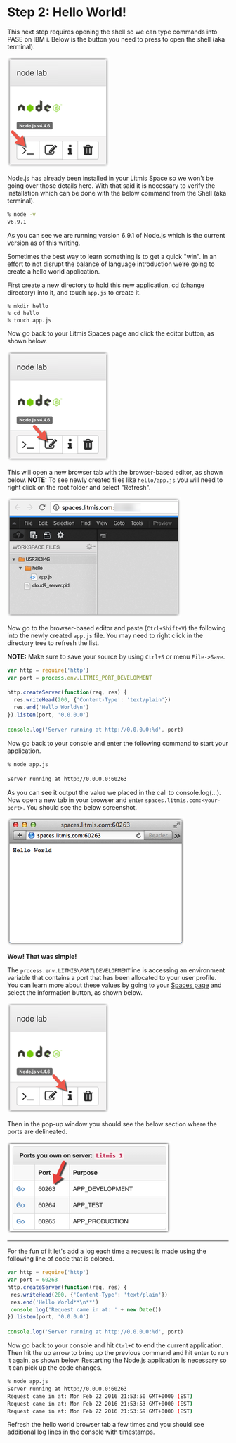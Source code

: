 # Step 2: Hello World!

This next step requires opening the shell so we can type commands into PASE on IBM i.  Below is the button you need to press to open the shell \(aka terminal\).

![image alt text](img/image_5.png)

Node.js has already been installed in your Litmis Space so we won't be going over those details here.  With that said it is necessary to verify the installation which can be done with the below command from the Shell \(aka terminal\).

```sh
% node -v
v6.9.1
```

As you can see we are running version 6.9.1 of Node.js which is the current version as of this writing.

Sometimes the best way to learn something is to get a quick "win".  In an effort to not disrupt the balance of language introduction we’re going to create a hello world application.

First create a new directory to hold this new application, cd \(change directory\) into it, and touch `app.js` to create it.

```
% mkdir hello
% cd hello 
% touch app.js
```

Now go back to your Litmis Spaces page and click the editor button, as shown below.

![image alt text](img/image_6.png)

This will open a new browser tab with the browser-based editor, as shown below.  **NOTE:** To see newly created files like `hello/app.js` you will need to right click on the root folder and select "Refresh".

![image alt text](img/image_7.png)



Now go to the browser-based editor and paste \(`Ctrl+Shift+V`\) the following into the newly created `app.js` file.  You may need to right click in the directory tree to refresh the list.

**NOTE:** Make sure to save your source by using `Ctrl+S` or menu `File->Save`.

```js
var http = require('http')
var port = process.env.LITMIS_PORT_DEVELOPMENT

http.createServer(function(req, res) {
  res.writeHead(200, {'Content-Type': 'text/plain'})
  res.end('Hello World\n')
}).listen(port, '0.0.0.0')

console.log('Server running at http://0.0.0.0:%d', port)
```

Now go back to your console and enter the following command to start your application.

```sh
% node app.js 

Server running at http://0.0.0.0:60263
```

As you can see it output the value we placed in the call to console.log\(...\).  Now open a new tab in your browser and enter `spaces.litmis.com:<your-port>`. You should see the below screenshot.

![image alt text](img/image_10.png)

**Wow!  That was simple!**

The `process.env.LITMIS\`_`PORT\`_`DEVELOPMENT`line is accessing an environment variable that contains a port that has been allocated to your user profile.  You can learn more about these values by going to your [Spaces page](https://spaces.litmis.com/workspaces) and select the information button, as shown below.

![image alt text](img/image_8.png)

Then in the pop-up window you should see the below section where the ports are delineated.

![image alt text](img/image_9.png)

---

For the fun of it let's add a log each time a request is made using the following line of code that is colored.

```js
var http = require('http')
var port = 60263
http.createServer(function(req, res) {
 res.writeHead(200, {'Content-Type': 'text/plain'})
 res.end('Hello World**\n**')
 console.log('Request came in at: ' + new Date())
}).listen(port, '0.0.0.0')

console.log('Server running at http://0.0.0.0:%d', port)
```

Now go back to your console and hit `Ctrl+C` to end the current application.  Then hit the up arrow to bring up the previous command and hit enter to run it again, as shown below.  Restarting the Node.js application is necessary so it can pick up the code changes.

```sh
% node app.js
Server running at http://0.0.0.0:60263
Request came in at: Mon Feb 22 2016 21:53:50 GMT+0000 (EST)
Request came in at: Mon Feb 22 2016 21:53:53 GMT+0000 (EST)
Request came in at: Mon Feb 22 2016 21:53:59 GMT+0000 (EST)
```

Refresh the hello world browser tab a few times and you should see additional log lines in the console with timestamps.

